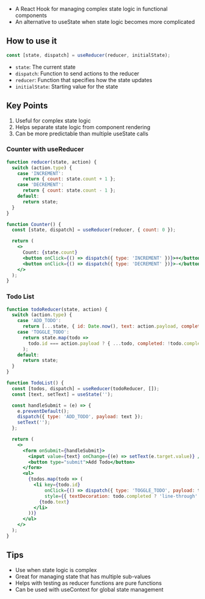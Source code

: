 - A React Hook for managing complex state logic in functional components
- An alternative to useState when state logic becomes more complicated

## How to use it

```jsx
const [state, dispatch] = useReducer(reducer, initialState);
```

- `state`: The current state
- `dispatch`: Function to send actions to the reducer
- `reducer`: Function that specifies how the state updates
- `initialState`: Starting value for the state

## Key Points
1. Useful for complex state logic
2. Helps separate state logic from component rendering
3. Can be more predictable than multiple useState calls

### Counter with useReducer

```jsx
function reducer(state, action) {
  switch (action.type) {
    case 'INCREMENT':
      return { count: state.count + 1 };
    case 'DECREMENT':
      return { count: state.count - 1 };
    default:
      return state;
  }
}

function Counter() {
  const [state, dispatch] = useReducer(reducer, { count: 0 });

  return (
    <>
      Count: {state.count}
      <button onClick={() => dispatch({ type: 'INCREMENT' })}>+</button>
      <button onClick={() => dispatch({ type: 'DECREMENT' })}>-</button>
    </>
  );
}
```

### Todo List

```jsx
function todoReducer(state, action) {
  switch (action.type) {
    case 'ADD_TODO':
      return [...state, { id: Date.now(), text: action.payload, completed: false }];
    case 'TOGGLE_TODO':
      return state.map(todo =>
        todo.id === action.payload ? { ...todo, completed: !todo.completed } : todo
      );
    default:
      return state;
  }
}

function TodoList() {
  const [todos, dispatch] = useReducer(todoReducer, []);
  const [text, setText] = useState('');

  const handleSubmit = (e) => {
    e.preventDefault();
    dispatch({ type: 'ADD_TODO', payload: text });
    setText('');
  };

  return (
    <>
      <form onSubmit={handleSubmit}>
        <input value={text} onChange={(e) => setText(e.target.value)} />
        <button type="submit">Add Todo</button>
      </form>
      <ul>
        {todos.map(todo => (
          <li key={todo.id} 
              onClick={() => dispatch({ type: 'TOGGLE_TODO', payload: todo.id })}
              style={{ textDecoration: todo.completed ? 'line-through' : 'none' }}>
            {todo.text}
          </li>
        ))}
      </ul>
    </>
  );
}
```

## Tips
- Use when state logic is complex
- Great for managing state that has multiple sub-values
- Helps with testing as reducer functions are pure functions
- Can be used with useContext for global state management


